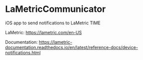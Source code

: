 # LaMetricCommunicator
iOS app to send notifications to LaMetric TIME

LaMetric:
https://lametric.com/en-US

Documentation:
https://lametric-documentation.readthedocs.io/en/latest/reference-docs/device-notifications.html
